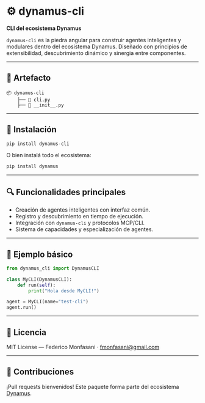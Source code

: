 # ⚙️ dynamus-cli

**CLI del ecosistema Dynamus**

`dynamus-cli` es la piedra angular para construir agentes inteligentes y modulares dentro del ecosistema Dynamus. Diseñado con principios de extensibilidad, descubrimiento dinámico y sinergia entre componentes.

---

## 🧩 Artefacto

```text
📦 dynamus-cli
    ├── 🔧 cli.py
    ├── 📁 __init__.py
```

---

## 🚀 Instalación

```bash
pip install dynamus-cli
```

O bien instalá todo el ecosistema:

```bash
pip install dynamus
```

---

## 🔍 Funcionalidades principales

- Creación de agentes inteligentes con interfaz común.
- Registro y descubrimiento en tiempo de ejecución.
- Integración con `dynamus-cli` y protocolos MCP/CLI.
- Sistema de capacidades y especialización de agentes.

---

## 🧠 Ejemplo básico

```python
from dynamus_cli import DynamusCLI

class MyCLI(DynamusCLI):
    def run(self):
        print("Hola desde MyCLI!")

agent = MyCLI(name="test-cli")
agent.run()
```

---

## 📄 Licencia

MIT License — Federico Monfasani · [fmonfasani@gmail.com](mailto:fmonfasani@gmail.com)

---

## 🤝 Contribuciones

¡Pull requests bienvenidos! Este paquete forma parte del ecosistema [Dynamus](https://pypi.org/project/dynamus/).
